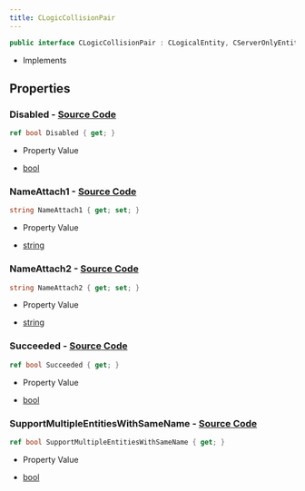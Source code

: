 ```yaml
---
title: CLogicCollisionPair
---
```


```csharp
public interface CLogicCollisionPair : CLogicalEntity, CServerOnlyEntity, CBaseEntity, CEntityInstance, ISchemaClass<CEntityInstance>, ISchemaClass<CBaseEntity>, ISchemaClass<CServerOnlyEntity>, ISchemaClass<CLogicalEntity>, ISchemaClass<CLogicCollisionPair>, ISchemaField, ISchemaClass, INativeHandle
```

- Implements

## Properties

### **Disabled** - [Source Code](https://github.com/swiftly-solution/swiftlys2/blob/main/managed/src/SwiftlyS2.Generated/Schemas/Interfaces/CLogicCollisionPair.cs#L22)

```csharp
ref bool Disabled { get; }
```

- Property Value

- [bool](https://learn.microsoft.com/dotnet/api/system.boolean)

### **NameAttach1** - [Source Code](https://github.com/swiftly-solution/swiftlys2/blob/main/managed/src/SwiftlyS2.Generated/Schemas/Interfaces/CLogicCollisionPair.cs#L16)

```csharp
string NameAttach1 { get; set; }
```

- Property Value

- [string](https://learn.microsoft.com/dotnet/api/system.string)

### **NameAttach2** - [Source Code](https://github.com/swiftly-solution/swiftlys2/blob/main/managed/src/SwiftlyS2.Generated/Schemas/Interfaces/CLogicCollisionPair.cs#L18)

```csharp
string NameAttach2 { get; set; }
```

- Property Value

- [string](https://learn.microsoft.com/dotnet/api/system.string)

### **Succeeded** - [Source Code](https://github.com/swiftly-solution/swiftlys2/blob/main/managed/src/SwiftlyS2.Generated/Schemas/Interfaces/CLogicCollisionPair.cs#L24)

```csharp
ref bool Succeeded { get; }
```

- Property Value

- [bool](https://learn.microsoft.com/dotnet/api/system.boolean)

### **SupportMultipleEntitiesWithSameName** - [Source Code](https://github.com/swiftly-solution/swiftlys2/blob/main/managed/src/SwiftlyS2.Generated/Schemas/Interfaces/CLogicCollisionPair.cs#L20)

```csharp
ref bool SupportMultipleEntitiesWithSameName { get; }
```

- Property Value

- [bool](https://learn.microsoft.com/dotnet/api/system.boolean)

